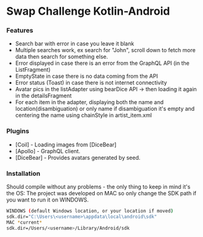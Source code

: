# Swap Challenge Kotlin-Android

### Features

- Search bar with error in case you leave it blank
- Multiple searches work, ex search for "John", scroll down to fetch more data then search for something else.
- Error displayed in case there is an error from the GraphQL API (in the ListFragment)
- EmptyState in case there is no data coming from the API
- Error status (Toast) in case there is not internet connectivity
- Avatar pics in the listAdapter using bearDice API -> then loading it again in the detailsFragment
- For each item in the adapter, displaying both the name and location(disambiguation) or only name if disambiguation it's empty and centering the name using chainStyle in artist_item.xml

### Plugins

- [Coil] - Loading images from [DiceBear]
- [Apollo] - GraphQL client.
- [DiceBear] - Provides avatars generated by seed.

### Installation

Should compile without any problems - the only thing to keep in mind it's the OS:
The project was developed on MAC so only change the SDK path if you want to run it on WINDOWS.

```sh
WINDOWS (default Windows location, or your location if moved)
sdk.dir="C:\Users\<username>\appdata\local\android\sdk"
MAC *current*
sdk.dir=/Users/<username>/Library/Android/sdk
```
